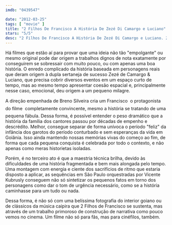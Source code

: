 ```yaml
---
imdb: "0439547"

date: "2012-03-25"
tags: [ "movie" ]
title: "2 Filhos De Francisco A História De Zezé Di Camargo e Luciano"
stars: "5/5"
desc: "2 Filhos De Francisco A História De Zezé Di Camargo e Luciano. 2 Filhos de Francisco: A História de Zezé di Camargo & Luciano (Brazil, 2005). Dirigido por Breno Silveira. Escrito por Carolina Kotscho, Patrícia Andrade, Luciano Camargo, Breno Silveira, Domingos de Oliveira. Com Ângelo Antônio, Dira Paes, Márcio Kieling, Thiago Mendonça, Paloma Duarte, Dablio Moreira, Marcos Henrique, Natália Lage, Wigor Lima."
---
```

Há filmes que estão aí para provar que uma ideia não tão "empolgante" ou mesmo original pode dar origem a trabalhos dignos de nota exatamente por conseguirem se sobressair com muito pouco, ou com apenas uma boa história. O enredo complicado da história baseada em personagens reais que deram origem à dupla sertaneja de sucesso Zezé de Camargo & Luciano, que precisa cobrir diversos eventos em um espaço curto de tempo, mas ao mesmo tempo apresentar coesão espacial e, principalmente nesse caso, emocional, deu origem a um pequeno milagre.

A direção empenhada de Breno Silveira cria um Francisco  o protagonista do filme  completamente convincente, mesmo a história se tratando de uma pequena fábula. Dessa forma, é possível entender o peso dramático que a história da família dos cantores passou por décadas de empenho e descrédito. Melhor, consegue separar de forma unívoca o período "feliz" da infância dos garotos do período conturbado e sem esperanças da vida em Goiânia. Isso ainda mantendo nossas memórias vivas do começo ao fim, de forma que cada pequena conquista é celebrada por todo o contexto, e não apenas como meras historietas isoladas.

Porém, é no terceiro ato é que a maestria técnica brilha, devido às dificuldades de uma história fragmentada e bem mais alongada pelo tempo. Uma montagem com energia e ciente dos sacrifícios de ritmo que estaria disposto a aplicar, as sequências em São Paulo orquestradas por Vicente Kubrusly conseguem não só sintetizar os pequenos fatos em torno dos personagens como dar o tom de urgência necessário, como se a história caminhasse para um tudo ou nada.

Dessa forma, é não só com uma belíssima fotografia do interior goiano ou de clássicos da música caipira que 2 Filhos de Francisco se sustenta, mas através de um trabalho primoroso de construção de narrativa como pouco vemos no cinema. Um filme não só para fãs, mas para cinéfilos, também.

